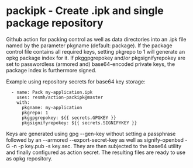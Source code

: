 # packipk - Create .ipk and single package repository

Github action for packing control as well as data directories into an .ipk file named by the parameter pkgname (default: package). If the package control file contains all required keys, setting pkgrepo to 1 will generate an opkg package index for it. If pkggpgrepokey and/or pkgsignifyrepokey are set to passwordless (armored and) base64-encoded private keys, the package index is furthermore signed.

Example using repository secrets for base64 key storage:

      - name: Pack my-application.ipk
        uses: resmh/action-packipk@master
        with:
          pkgname: my-application
          pkgrepo: 1
          pkggpgrepokey: ${{ secrets.GPGKEY }}
          pkgsignifyrepokey: ${{ secrets.SIGNIFYKEY }}
          
Keys are generated using gpg --gen-key without setting a passphrase followed by an --armored --export-secret-key as well as signify-openbsd -G -n -p key.pub -s key.sec. They are then subjected to the base64 utility and finally configured as action secret. The resulting files are ready to use as opkg repository.
